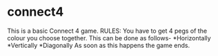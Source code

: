 # connect4
This is a basic Connect 4 game.
RULES:
You have to get 4 pegs of the colour you choose together.
This can be done as follows-
*Horizontally
*Vertically
*Diagonally
As soon as this happens the game ends.
